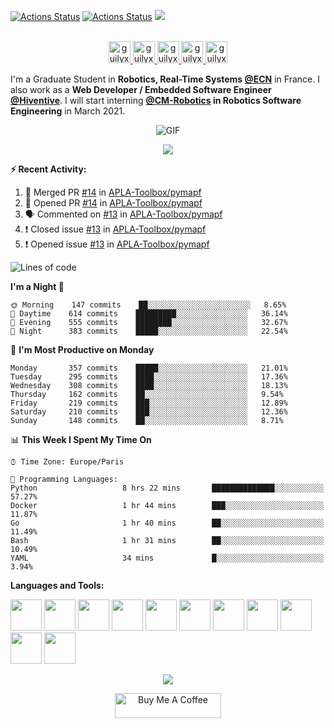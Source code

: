 [![Actions Status](https://github.com/guilyx/guilyx/workflows/wakatime-stats/badge.svg)](https://github.com/guilyx/guilyx/actions)
[![Actions Status](https://github.com/guilyx/guilyx/workflows/update-gh-activity/badge.svg)](https://github.com/guilyx/guilyx/actions)
![](https://visitor-badge.glitch.me/badge?page_id=guilyx.guilyx)

<p align="center">
<br/>
<a href="https://twitter.com/spida_rwin">
  <img alt="guilyx | Twitter" width="35px" src="https://image.flaticon.com/icons/svg/2111/2111703.svg" />
</a>
<a href="https://www.linkedin.com/in/erwinlejeune-lkn">
  <img alt="guilyx's LinkdeIN" width="35px" src="https://image.flaticon.com/icons/svg/2111/2111465.svg" />
</a>
<a href="https://www.facebook.com/erwin.lejeune">
  <img alt="guilyx's Facebook" width="35px" src="https://image.flaticon.com/icons/svg/2111/2111342.svg" />
</a>
<a href="https://www.instagram.com/spid_erwin">
  <img alt="guilyx's Instagram" width="35px" src="https://image.flaticon.com/icons/svg/2111/2111421.svg" />
</a>
<a href="https://open.spotify.com/user/11147618695?si=zZFn6uAGRLyoU02lsG50GA">
  <img alt="guilyx's Spotify" width="35px" src="https://image.flaticon.com/icons/svg/2111/2111627.svg" />
</a>
</p>

I'm a Graduate Student in **Robotics, Real-Time Systems [@ECN](https://www.ec-nantes.fr)** in France. I also work as a **Web Developer / Embedded Software Engineer [@Hiventive](https://www.hiventive.com)**. I will start interning **[@CM-Robotics](https://cm-robotics.com) in Robotics Software Engineering** in March 2021.

<p align="center">
<img align="center" alt="GIF" src="https://media1.tenor.com/images/1c6140897565e34a4e98f618e220dc0d/tenor.gif?itemid=9358372" />
</p>

<p align="center">
  <img alig src="https://github-profile-trophy.vercel.app/?username=guilyx&column=6&rank=SSS,SS,S,AAA,AA,A,B,C" />
</p>


**:zap: Recent Activity:**

<!--START_SECTION:activity-->
1. 🎉 Merged PR [#14](https://github.com/APLA-Toolbox/pymapf/pull/14) in [APLA-Toolbox/pymapf](https://github.com/APLA-Toolbox/pymapf)
2. 💪 Opened PR [#14](https://github.com/APLA-Toolbox/pymapf/pull/14) in [APLA-Toolbox/pymapf](https://github.com/APLA-Toolbox/pymapf)
3. 🗣 Commented on [#13](https://github.com/APLA-Toolbox/pymapf/issues/13) in [APLA-Toolbox/pymapf](https://github.com/APLA-Toolbox/pymapf)
4. ❗️ Closed issue [#13](https://github.com/APLA-Toolbox/pymapf/issues/13) in [APLA-Toolbox/pymapf](https://github.com/APLA-Toolbox/pymapf)
5. ❗️ Opened issue [#13](https://github.com/APLA-Toolbox/pymapf/issues/13) in [APLA-Toolbox/pymapf](https://github.com/APLA-Toolbox/pymapf)
<!--END_SECTION:activity-->

<!--START_SECTION:waka-->
![Lines of code](https://img.shields.io/badge/From%20Hello%20World%20I%27ve%20Written-5.0%20million%20lines%20of%20code-blue)

**I'm a Night 🦉** 

```text
🌞 Morning    147 commits    ██░░░░░░░░░░░░░░░░░░░░░░░   8.65% 
🌆 Daytime    614 commits    █████████░░░░░░░░░░░░░░░░   36.14% 
🌃 Evening    555 commits    ████████░░░░░░░░░░░░░░░░░   32.67% 
🌙 Night      383 commits    █████░░░░░░░░░░░░░░░░░░░░   22.54%

```
📅 **I'm Most Productive on Monday** 

```text
Monday       357 commits    █████░░░░░░░░░░░░░░░░░░░░   21.01% 
Tuesday      295 commits    ████░░░░░░░░░░░░░░░░░░░░░   17.36% 
Wednesday    308 commits    ████░░░░░░░░░░░░░░░░░░░░░   18.13% 
Thursday     162 commits    ██░░░░░░░░░░░░░░░░░░░░░░░   9.54% 
Friday       219 commits    ███░░░░░░░░░░░░░░░░░░░░░░   12.89% 
Saturday     210 commits    ███░░░░░░░░░░░░░░░░░░░░░░   12.36% 
Sunday       148 commits    ██░░░░░░░░░░░░░░░░░░░░░░░   8.71%

```


📊 **This Week I Spent My Time On** 

```text
⌚︎ Time Zone: Europe/Paris

💬 Programming Languages: 
Python                   8 hrs 22 mins       ██████████████░░░░░░░░░░░   57.27% 
Docker                   1 hr 44 mins        ███░░░░░░░░░░░░░░░░░░░░░░   11.87% 
Go                       1 hr 40 mins        ██░░░░░░░░░░░░░░░░░░░░░░░   11.49% 
Bash                     1 hr 31 mins        ██░░░░░░░░░░░░░░░░░░░░░░░   10.49% 
YAML                     34 mins             █░░░░░░░░░░░░░░░░░░░░░░░░   3.94%

```


<!--END_SECTION:waka-->

**Languages and Tools:**  

<code><img height="50" src="https://image.flaticon.com/icons/svg/2861/2861557.svg"></code>
<code><img height="50" src="https://image.flaticon.com/icons/svg/3190/3190604.svg"></code>
<code><img height="50" src="https://image.flaticon.com/icons/svg/2942/2942156.svg"></code>
<code><img height="50" src="https://img.icons8.com/color/48/000000/golang.png"></code>
<code><img height="50" src="https://image.flaticon.com/icons/svg/1628/1628182.svg"></code>
<code><img height="50" src="https://image.flaticon.com/icons/png/512/2085/2085061.png"></code>
<code><img height="50" src="https://image.flaticon.com/icons/svg/2535/2535543.svg"></code>
<code><img height="50" src="https://cdn.icon-icons.com/icons2/1508/PNG/512/matlab_104289.png"></code>
<code><img height="50" src="https://image.flaticon.com/icons/svg/2721/2721297.svg"></code>
<code><img height="50" src="https://image.flaticon.com/icons/svg/752/752605.svg"></code>
<code><img height="50" src="https://image.flaticon.com/icons/svg/1680/1680899.svg"></code>

<p align="center">
<img align="center" src="https://github-readme-stats.vercel.app/api?username=guilyx&show_icons=true&hide_border=true">
</p>

<p align="center">
<a href="https://www.buymeacoffee.com/dq01aOE" target="_blank"><img src="https://cdn.buymeacoffee.com/buttons/default-red.png" alt="Buy Me A Coffee" height="40" width="170" ></a>
</p>
